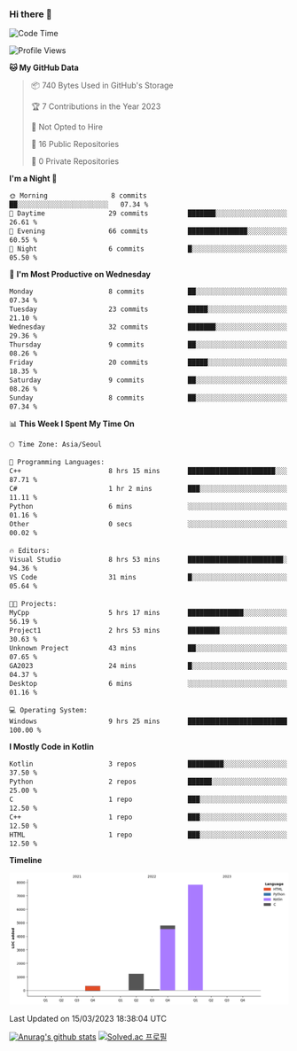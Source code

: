 ### Hi there 👋
<!--START_SECTION:waka-->
![Code Time](http://img.shields.io/badge/Code%20Time-17%20hrs%2015%20mins-blue)

![Profile Views](http://img.shields.io/badge/Profile%20Views-0-blue)

**🐱 My GitHub Data** 

> 📦 740 Bytes Used in GitHub's Storage 
 > 
> 🏆 7 Contributions in the Year 2023
 > 
> 🚫 Not Opted to Hire
 > 
> 📜 16 Public Repositories 
 > 
> 🔑 0 Private Repositories 
 > 
**I'm a Night 🦉** 

```text
🌞 Morning                8 commits           ██░░░░░░░░░░░░░░░░░░░░░░░   07.34 % 
🌆 Daytime                29 commits          ███████░░░░░░░░░░░░░░░░░░   26.61 % 
🌃 Evening                66 commits          ███████████████░░░░░░░░░░   60.55 % 
🌙 Night                  6 commits           █░░░░░░░░░░░░░░░░░░░░░░░░   05.50 % 
```
📅 **I'm Most Productive on Wednesday** 

```text
Monday                   8 commits           ██░░░░░░░░░░░░░░░░░░░░░░░   07.34 % 
Tuesday                  23 commits          █████░░░░░░░░░░░░░░░░░░░░   21.10 % 
Wednesday                32 commits          ███████░░░░░░░░░░░░░░░░░░   29.36 % 
Thursday                 9 commits           ██░░░░░░░░░░░░░░░░░░░░░░░   08.26 % 
Friday                   20 commits          █████░░░░░░░░░░░░░░░░░░░░   18.35 % 
Saturday                 9 commits           ██░░░░░░░░░░░░░░░░░░░░░░░   08.26 % 
Sunday                   8 commits           ██░░░░░░░░░░░░░░░░░░░░░░░   07.34 % 
```


📊 **This Week I Spent My Time On** 

```text
🕑︎ Time Zone: Asia/Seoul

💬 Programming Languages: 
C++                      8 hrs 15 mins       ██████████████████████░░░   87.71 % 
C#                       1 hr 2 mins         ███░░░░░░░░░░░░░░░░░░░░░░   11.11 % 
Python                   6 mins              ░░░░░░░░░░░░░░░░░░░░░░░░░   01.16 % 
Other                    0 secs              ░░░░░░░░░░░░░░░░░░░░░░░░░   00.02 % 

🔥 Editors: 
Visual Studio            8 hrs 53 mins       ████████████████████████░   94.36 % 
VS Code                  31 mins             █░░░░░░░░░░░░░░░░░░░░░░░░   05.64 % 

🐱‍💻 Projects: 
MyCpp                    5 hrs 17 mins       ██████████████░░░░░░░░░░░   56.19 % 
Project1                 2 hrs 53 mins       ████████░░░░░░░░░░░░░░░░░   30.63 % 
Unknown Project          43 mins             ██░░░░░░░░░░░░░░░░░░░░░░░   07.65 % 
GA2023                   24 mins             █░░░░░░░░░░░░░░░░░░░░░░░░   04.37 % 
Desktop                  6 mins              ░░░░░░░░░░░░░░░░░░░░░░░░░   01.16 % 

💻 Operating System: 
Windows                  9 hrs 25 mins       █████████████████████████   100.00 % 
```

**I Mostly Code in Kotlin** 

```text
Kotlin                   3 repos             █████████░░░░░░░░░░░░░░░░   37.50 % 
Python                   2 repos             ██████░░░░░░░░░░░░░░░░░░░   25.00 % 
C                        1 repo              ███░░░░░░░░░░░░░░░░░░░░░░   12.50 % 
C++                      1 repo              ███░░░░░░░░░░░░░░░░░░░░░░   12.50 % 
HTML                     1 repo              ███░░░░░░░░░░░░░░░░░░░░░░   12.50 % 
```



**Timeline**

![Lines of Code chart](https://raw.githubusercontent.com/heosumin518/heosumin518/main/assets/bar_graph.png)


 Last Updated on 15/03/2023 18:38:04 UTC
<!--END_SECTION:waka-->
[![Anurag's github stats](https://github-readme-stats.vercel.app/api?username=heosumin518)](https://github.com/anuraghazra/github-readme-stats)
[![Solved.ac
프로필](http://mazassumnida.wtf/api/v2/generate_badge?boj=heosumin)](https://solved.ac/heosumin)

